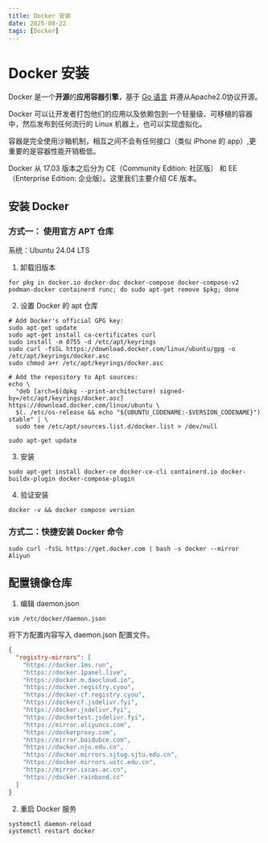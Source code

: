 ```yaml
---
title: Docker 安装
date: 2025-08-22
tags: [Docker]
---
```


# Docker 安装

Docker 是一个**开源**的**应用容器引擎**，基于 [Go 语言](https://www.w3cschool.cn/go/go-tutorial.html) 并遵从Apache2.0协议开源。

Docker 可以让开发者打包他们的应用以及依赖包到一个轻量级、可移植的容器中，然后发布到任何流行的 Linux 机器上，也可以实现虚拟化。

容器是完全使用沙箱机制，相互之间不会有任何接口（类似 iPhone 的 app）,更重要的是容器性能开销极低。

Docker 从 17.03 版本之后分为 CE（Community Edition: 社区版） 和 EE（Enterprise Edition: 企业版）。这里我们主要介绍 CE 版本。

## 安装 Docker

### 方式一： 使用官方 APT 仓库

系统：Ubuntu 24.04 LTS

1. 卸载旧版本

```	shell
for pkg in docker.io docker-doc docker-compose docker-compose-v2 podman-docker containerd runc; do sudo apt-get remove $pkg; done
```

2. 设置 Docker 的 apt 仓库

```shell
# Add Docker's official GPG key:
sudo apt-get update
sudo apt-get install ca-certificates curl
sudo install -m 0755 -d /etc/apt/keyrings
sudo curl -fsSL https://download.docker.com/linux/ubuntu/gpg -o /etc/apt/keyrings/docker.asc
sudo chmod a+r /etc/apt/keyrings/docker.asc

# Add the repository to Apt sources:
echo \
  "deb [arch=$(dpkg --print-architecture) signed-by=/etc/apt/keyrings/docker.asc] https://download.docker.com/linux/ubuntu \
  $(. /etc/os-release && echo "${UBUNTU_CODENAME:-$VERSION_CODENAME}") stable" | \
  sudo tee /etc/apt/sources.list.d/docker.list > /dev/null

sudo apt-get update
```

3. 安装

```
sudo apt-get install docker-ce docker-ce-cli containerd.io docker-buildx-plugin docker-compose-plugin
```

4. 验证安装

```shell
docker -v && docker compose version
```

### 方式二：快捷安装 Docker 命令

```
sudo curl -fsSL https://get.docker.com | bash -s docker --mirror Aliyun
```

## 配置镜像仓库

1. 编辑 daemon.json

```shell
vim /etc/docker/daemon.json
```

将下方配置内容写入 daemon.json 配置文件。

```json
{
  "registry-mirrors": [
    "https://docker.1ms.run",
    "https://docker.1panel.live",
    "https://docker.m.daocloud.io",
    "https://docker.registry.cyou",
    "https://docker-cf.registry.cyou",
    "https://dockercf.jsdelivr.fyi",
    "https://docker.jsdelivr.fyi",
    "https://dockertest.jsdelivr.fyi",
    "https://mirror.aliyuncs.com",
    "https://dockerproxy.com",
    "https://mirror.baidubce.com",
    "https://docker.nju.edu.cn",
    "https://docker.mirrors.sjtug.sjtu.edu.cn",
    "https://docker.mirrors.ustc.edu.cn",
    "https://mirror.iscas.ac.cn",
    "https://docker.rainbond.cc"
  ]
}
```

2. 重启 Docker 服务

```
systemctl daemon-reload
systemctl restart docker
```


